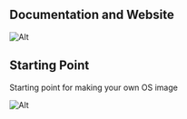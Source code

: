 
## Documentation and Website

![Alt](https://repobeats.axiom.co/api/embed/830b31157bb362c644a7b64e4abb19a9dfff8cff.svg "Repobeats analytics image")

## Starting Point

Starting point for making your own OS image 

![Alt](https://repobeats.axiom.co/api/embed/4982b0ef8c8ae20341c2361642f92aeb17c1fb3d.svg "Repobeats analytics image")
